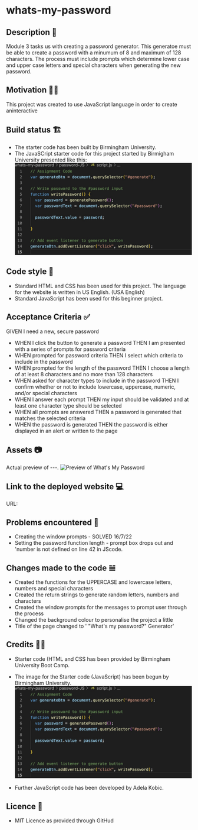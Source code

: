 # whats-my-password

## Description 📜
Module 3 tasks us with creating a password generator. This generatoe must be able to create a password with a minumum of 8 and maximum of 128 characters. The process must include prompts which determine lower case and upper case letters and special characters when generating the new password. 

## Motivation 💪🏻
This project was created to use JavaScript language in order to create aninteractive 

## Build status 🏗
* The starter code has been built by Birmingham University.
* The JavaSCript starter code for this project started by Birmigham University presented like this: 
![The JavaSCript starter code for this project started by Birmigham University presented like this:](./password-assets/starter-code.jpg)

## Code style 🔐
* Standard HTML and CSS has been used for this project. 
The language for the website is written in US English. (USA English)
* Standard JavaScript has been used for this beginner project.

## Acceptance Criteria ✅
GIVEN I need a new, secure password
* WHEN I click the button to generate a password
THEN I am presented with a series of prompts for password criteria
* WHEN prompted for password criteria
THEN I select which criteria to include in the password
* WHEN prompted for the length of the password
THEN I choose a length of at least 8 characters and no more than 128 characters
* WHEN asked for character types to include in the password
THEN I confirm whether or not to include lowercase, uppercase, numeric, and/or special characters
* WHEN I answer each prompt
THEN my input should be validated and at least one character type should be selected
* WHEN all prompts are answered
THEN a password is generated that matches the selected criteria
* WHEN the password is generated
THEN the password is either displayed in an alert or written to the page

## Assets 📷
Actual preview of ---. 
![Preview of What's My Password]()

## Link to the deployed website 💻
URL: 

## Problems encountered 🤯
* Creating the window prompts - SOLVED 16/7/22
* Setting the password function length - prompt box drops out and 'number is not defined on line 42 in JScode.

## Changes made to the code 𝌡
* Created the functions for the UPPERCASE and lowercase letters, numbers and special characters
* Created the return strings to generate random letters, numbers and characters
* Created the window prompts for the messages to prompt user through the process
* Changed the background colour to personalise the project a little
* Title of the page changed to  ' "What's my password?" Generator'


## Credits 💃🏻
* Starter code (HTML and CSS has been provided by Birmingham University Boot Camp. 

* The image for the Starter code (JavaScript) has been begun by Birmingham University.
![Starter code for JavaScript as provided by University of Birmingham.](./password-assets/starter-code.jpg)
* Further JavaScript code has been developed by Adela Kobic. 

## Licence 🪪
* MIT Licence as provided through GitHud 